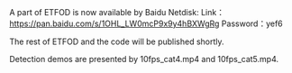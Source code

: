 A part of ETFOD is now available by Baidu Netdisk:
Link：https://pan.baidu.com/s/1OHL_LW0mcP9x9y4hBXWgRg 
Password：yef6

The rest of ETFOD and the code will be published shortly.

Detection demos are presented by 10fps_cat4.mp4 and 10fps_cat5.mp4.
